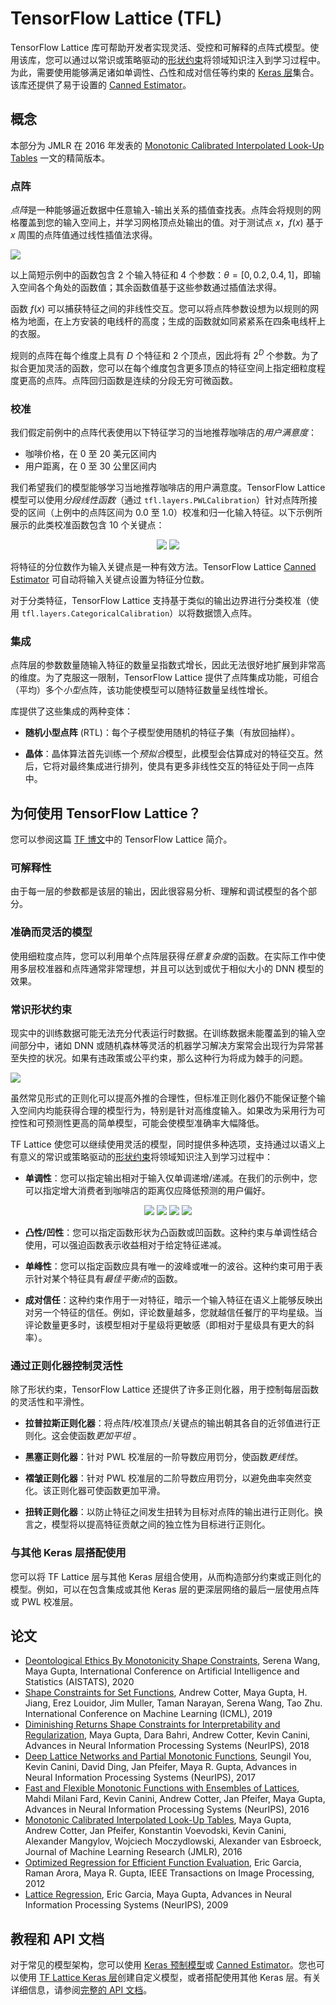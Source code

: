# TensorFlow Lattice (TFL)

TensorFlow Lattice 库可帮助开发者实现灵活、受控和可解释的点阵式模型。使用该库，您可以通过以常识或策略驱动的[形状约束](tutorials/shape_constraints.ipynb)将领域知识注入到学习过程中。为此，需要使用能够满足诸如单调性、凸性和成对信任等约束的 [Keras 层](tutorials/keras_layers.ipynb)集合。该库还提供了易于设置的 [Canned Estimator](tutorials/canned_estimators.ipynb)。

## 概念

本部分为 JMLR 在 2016 年发表的 [Monotonic Calibrated Interpolated Look-Up Tables](http://jmlr.org/papers/v17/15-243.html) 一文的精简版本。

### 点阵

*点阵*是一种能够逼近数据中任意输入-输出关系的插值查找表。点阵会将规则的网格覆盖到您的输入空间上，并学习网格顶点处输出的值。对于测试点 $x$，$f(x)$ 基于 $x$ 周围的点阵值通过线性插值法求得。


<img src="images/2d_lattice.png" style="display:block; margin:auto;">

以上简短示例中的函数包含 2 个输入特征和 4 个参数：$\theta=[0, 0.2, 0.4, 1]$，即输入空间各个角处的函数值；其余函数值基于这些参数通过插值法求得。

函数 $f(x)$ 可以捕获特征之间的非线性交互。您可以将点阵参数设想为以规则的网格为地面，在上方安装的电线杆的高度；生成的函数就如同紧紧系在四条电线杆上的衣服。

规则的点阵在每个维度上具有 $D$ 个特征和 2 个顶点，因此将有 $2^D$ 个参数。为了拟合更加灵活的函数，您可以在每个维度包含更多顶点的特征空间上指定细粒度程度更高的点阵。点阵回归函数是连续的分段无穷可微函数。

### 校准

我们假定前例中的点阵代表使用以下特征学习的当地推荐咖啡店的*用户满意度*：

- 咖啡价格，在 0 至 20 美元区间内
- 用户距离，在 0 至 30 公里区间内

我们希望我们的模型能够学习当地推荐咖啡店的用户满意度。TensorFlow Lattice 模型可以使用*分段线性函数*（通过 `tfl.layers.PWLCalibration`）针对点阵所接受的区间（上例中的点阵区间为 0.0 至 1.0）校准和归一化输入特征。以下示例所展示的此类校准函数包含 10 个关键点：

<p align="center"> <img src="images/pwl_calibration_distance.png"> <img src="images/pwl_calibration_price.png"> </p>

将特征的分位数作为输入关键点是一种有效方法。TensorFlow Lattice [Canned Estimator](tutorials/canned_estimators.ipynb) 可自动将输入关键点设置为特征分位数。

对于分类特征，TensorFlow Lattice 支持基于类似的输出边界进行分类校准（使用 `tfl.layers.CategoricalCalibration`）以将数据馈入点阵。

### 集成

点阵层的参数数量随输入特征的数量呈指数式增长，因此无法很好地扩展到非常高的维度。为了克服这一限制，TensorFlow Lattice 提供了点阵集成功能，可组合（平均）多个*小型*点阵，该功能使模型可以随特征数量呈线性增长。

库提供了这些集成的两种变体：

- **随机小型点阵** (RTL)：每个子模型使用随机的特征子集（有放回抽样）。

- **晶体**：晶体算法首先训练一个*预拟合*模型，此模型会估算成对的特征交互。然后，它将对最终集成进行排列，使具有更多非线性交互的特征处于同一点阵中。

## 为何使用 TensorFlow Lattice？

您可以参阅这篇 [TF 博文](https://blog.tensorflow.org/2020/02/tensorflow-lattice-flexible-controlled-and-interpretable-ML.html)中的 TensorFlow Lattice 简介。

### 可解释性

由于每一层的参数都是该层的输出，因此很容易分析、理解和调试模型的各个部分。

### 准确而灵活的模型

使用细粒度点阵，您可以利用单个点阵层获得*任意复杂度*的函数。在实际工作中使用多层校准器和点阵通常非常理想，并且可以达到或优于相似大小的 DNN 模型的效果。

### 常识形状约束

现实中的训练数据可能无法充分代表运行时数据。在训练数据未能覆盖到的输入空间部分中，诸如 DNN 或随机森林等灵活的机器学习解决方案常会出现行为异常甚至失控的状况。如果有违政策或公平约束，那么这种行为将成为棘手的问题。


<img src="images/model_comparison.png" style="display:block; margin:auto;">

虽然常见形式的正则化可以提高外推的合理性，但标准正则化器仍不能保证整个输入空间内均能获得合理的模型行为，特别是针对高维度输入。如果改为采用行为可控性和可预测性更高的简单模型，可能会使模型准确率大幅降低。

TF Lattice 使您可以继续使用灵活的模型，同时提供多种选项，支持通过以语义上有意义的常识或策略驱动的[形状约束](tutorials/shape_constraints.ipynb)将领域知识注入到学习过程中：

- **单调性**：您可以指定输出相对于输入仅单调递增/递减。在我们的示例中，您可以指定增大消费者到咖啡店的距离仅应降低预测的用户偏好。

<p align="center"> <img src="images/linear_fit.png"> <img src="images/flexible_fit.png"> <img src="images/regularized_fit.png"> <img src="images/monotonic_fit.png"> </p>

- **凸性/凹性**：您可以指定函数形状为凸函数或凹函数。这种约束与单调性结合使用，可以强迫函数表示收益相对于给定特征递减。

- **单峰性**：您可以指定函数应具有唯一的波峰或唯一的波谷。这种约束可用于表示针对某个特征具有*最佳平衡点*的函数。

- **成对信任**：这种约束作用于一对特征，暗示一个输入特征在语义上能够反映出对另一个特征的信任。例如，评论数量越多，您就越信任餐厅的平均星级。当评论数量更多时，该模型相对于星级将更敏感（即相对于星级具有更大的斜率）。

### 通过正则化器控制灵活性

除了形状约束，TensorFlow Lattice 还提供了许多正则化器，用于控制每层函数的灵活性和平滑性。

- **拉普拉斯正则化器**：将点阵/校准顶点/关键点的输出朝其各自的近邻值进行正则化。这会使函数*更加平坦* 。

- **黑塞正则化器**：针对 PWL 校准层的一阶导数应用罚分，使函数*更线性*。

- **褶皱正则化器**：针对 PWL 校准层的二阶导数应用罚分，以避免曲率突然变化。该正则化器可使函数更加平滑。

- **扭转正则化器**：以防止特征之间发生扭转为目标对点阵的输出进行正则化。换言之，模型将以提高特征贡献之间的独立性为目标进行正则化。

### 与其他 Keras 层搭配使用

您可以将 TF Lattice 层与其他 Keras 层组合使用，从而构造部分约束或正则化的模型。例如，可以在包含集成或其他 Keras 层的更深层网络的最后一层使用点阵或 PWL 校准层。

## 论文

- [Deontological Ethics By Monotonicity Shape Constraints](https://arxiv.org/abs/2001.11990), Serena Wang, Maya Gupta, International Conference on Artificial Intelligence and Statistics (AISTATS), 2020
- [Shape Constraints for Set Functions](http://proceedings.mlr.press/v97/cotter19a.html), Andrew Cotter, Maya Gupta, H. Jiang, Erez Louidor, Jim Muller, Taman Narayan, Serena Wang, Tao Zhu. International Conference on Machine Learning (ICML), 2019
- [Diminishing Returns Shape Constraints for Interpretability and Regularization](https://papers.nips.cc/paper/7916-diminishing-returns-shape-constraints-for-interpretability-and-regularization), Maya Gupta, Dara Bahri, Andrew Cotter, Kevin Canini, Advances in Neural Information Processing Systems (NeurIPS), 2018
- [Deep Lattice Networks and Partial Monotonic Functions](https://research.google.com/pubs/pub46327.html), Seungil You, Kevin Canini, David Ding, Jan Pfeifer, Maya R. Gupta, Advances in Neural Information Processing Systems (NeurIPS), 2017
- [Fast and Flexible Monotonic Functions with Ensembles of Lattices](https://papers.nips.cc/paper/6377-fast-and-flexible-monotonic-functions-with-ensembles-of-lattices), Mahdi Milani Fard, Kevin Canini, Andrew Cotter, Jan Pfeifer, Maya Gupta, Advances in Neural Information Processing Systems (NeurIPS), 2016
- [Monotonic Calibrated Interpolated Look-Up Tables](http://jmlr.org/papers/v17/15-243.html), Maya Gupta, Andrew Cotter, Jan Pfeifer, Konstantin Voevodski, Kevin Canini, Alexander Mangylov, Wojciech Moczydlowski, Alexander van Esbroeck, Journal of Machine Learning Research (JMLR), 2016
- [Optimized Regression for Efficient Function Evaluation](http://ieeexplore.ieee.org/document/6203580/), Eric Garcia, Raman Arora, Maya R. Gupta, IEEE Transactions on Image Processing, 2012
- [Lattice Regression](https://papers.nips.cc/paper/3694-lattice-regression), Eric Garcia, Maya Gupta, Advances in Neural Information Processing Systems (NeurIPS), 2009

## 教程和 API 文档

对于常见的模型架构，您可以使用 [Keras 预制模型](tutorials/premade_models.ipynb)或 [Canned Estimator](tutorials/canned_estimators.ipynb)。您也可以使用 [TF Lattice Keras 层](tutorials/keras_layers.ipynb)创建自定义模型，或者搭配使用其他 Keras 层。有关详细信息，请参阅[完整的 API 文档](https://www.tensorflow.org/lattice/api_docs/python/tfl)。
